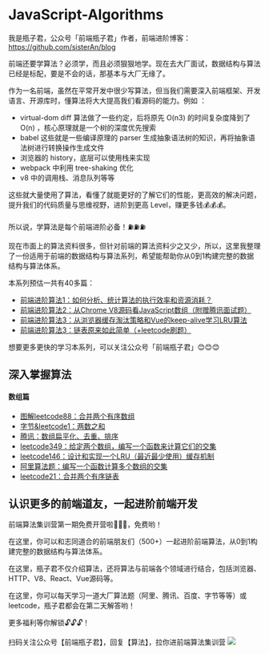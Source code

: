 # JavaScript-Algorithms

我是瓶子君，公众号「前端瓶子君」作者，前端进阶博客：https://github.com/sisterAn/blog

前端还要学算法？必须学，而且必须狠狠地学。现在去大厂面试，数据结构与算法已经是标配，要是不会的话，那基本与大厂无缘了。

作为一名前端，虽然在平常开发中很少写算法，但当我们需要深入前端框架、开发语言、开源库时，懂算法将大大提高我们看源码的能力。例如 ：

- virtual-dom diff 算法做了一些约定，后将原先 O(n3) 的时间复杂度降到了O(n) ，核心原理就是一个树的深度优先搜索
- babel 这些就是一些编译原理的 parser 生成抽象语法树的知识，再将抽象语法树进行转换操作生成文件
- 浏览器的 history，底层可以使用栈来实现
- webpack 中利用 tree-shaking 优化
- v8 中的调用栈、消息队列等等

这些就大量使用了算法，看懂了就能更好的了解它们的性能，更高效的解决问题，提升我们的代码质量与思维视野，进阶到更高 Level，赚更多钱💰💰💰。

所以说，学算法是每个前端进阶必备！⛽️⛽️⛽️

现在市面上的算法资料很多，但针对前端的算法资料少之又少，所以，这里我整理了一份适用于前端的数据结构与算法系列，希望能帮助你从0到1构建完整的数据结构与算法体系。

本系列预估一共有40多篇：

- [前端进阶算法1：如何分析、统计算法的执行效率和资源消耗？](https://github.com/sisterAn/JavaScript-Algorithms/issues/1)
- [前端进阶算法2：从Chrome V8源码看JavaScript数组（附赠腾讯面试题）](https://github.com/sisterAn/JavaScript-Algorithms/issues/2)
- [前端进阶算法3：从浏览器缓存淘汰策略和Vue的keep-alive学习LRU算法](https://github.com/sisterAn/JavaScript-Algorithms/issues/9)
- [前端进阶算法3：链表原来如此简单（+leetcode刷题）]()

想要更多更快的学习本系列，可以关注公众号「前端瓶子君」😊😊😊

## 深入掌握算法

#### 数组篇

- [图解leetcode88：合并两个有序数组](https://github.com/sisterAn/JavaScript-Algorithms/issues/3)
- [字节&leetcode1：两数之和](https://github.com/sisterAn/JavaScript-Algorithms/issues/4)
- [腾讯：数组扁平化、去重、排序 ](https://github.com/sisterAn/JavaScript-Algorithms/issues/5)
- [leetcode349：给定两个数组，编写一个函数来计算它们的交集](https://github.com/sisterAn/JavaScript-Algorithms/issues/6)
- [leetcode146：设计和实现一个LRU（最近最少使用）缓存机制](https://github.com/sisterAn/JavaScript-Algorithms/issues/7)
- [阿里算法题：编写一个函数计算多个数组的交集](https://github.com/sisterAn/JavaScript-Algorithms/issues/10)
- [leetcode21：合并两个有序链表]()



## 认识更多的前端道友，一起进阶前端开发

前端算法集训营第一期免费开营啦🎉🎉🎉，免费哟！

在这里，你可以和志同道合的前端朋友们（500+）一起进阶前端算法，从0到1构建完整的数据结构与算法体系。

在这里，瓶子君不仅介绍算法，还将算法与前端各个领域进行结合，包括浏览器、HTTP、V8、React、Vue源码等。

在这里，你可以每天学习一道大厂算法题（阿里、腾讯、百度、字节等等）或 leetcode，瓶子君都会在第二天解答哟！

更多福利等你解锁🔓🔓🔓！

扫码关注公众号【前端瓶子君】，回复【算法】，拉你进前端算法集训营
![](https://user-gold-cdn.xitu.io/2020/2/24/1707793a88467311?w=900&h=383&f=png&s=285238)

